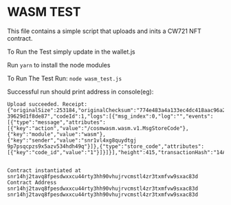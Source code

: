 # WASM TEST

This file contains a simple script that uploads and inits a CW721 NFT contract.

To Run the Test simply update in the wallet.js

Run `yarn` to install the node modules

To Run The Test Run: `node wasm_test.js`

Successful run should print address in console(eg):

```shell
Upload succeeded. Receipt: {"originalSize":253184,"originalChecksum":"774e483a4a133ec4dc418aac96a233fff292e6efaf73afd78160de1b422ca3e3","compressedSize":83970,"compressedChecksum":"ed5f33ab36241d37435d566ce4c15a0afb9cf1f6e66cf4dcb1c
39629d1f8de87","codeId":1,"logs":[{"msg_index":0,"log":"","events":[{"type":"message","attributes":[{"key":"action","value":"/cosmwasm.wasm.v1.MsgStoreCode"},{"key":"module","value":"wasm"},{"key":"sender","value":"snr1vl4xg8quydtgj
9p7psqcpzs9x5azv534hdh49q"}]},{"type":"store_code","attributes":[{"key":"code_id","value":"1"}]}]}],"height":415,"transactionHash":"14A1981ADF3FEFB66254160D569C0B6545969BEF1440C2E8063C924E157529B6","gasWanted":0,"gasUsed":933124}


Contract instantiated at snr14hj2tavq8fpesdwxxcu44rty3hh90vhujrvcmstl4zr3txmfvw9sxac83d
Contract Address snr14hj2tavq8fpesdwxxcu44rty3hh90vhujrvcmstl4zr3txmfvw9sxac83d
snr14hj2tavq8fpesdwxxcu44rty3hh90vhujrvcmstl4zr3txmfvw9sxac83d
```
